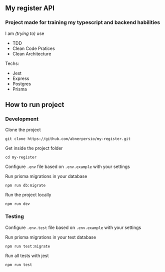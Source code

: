 ## My register API

### Project made for training my typescript and backend habilities

I am _(trying to)_ use

- TDD
- Clean Code Pratices
- Clean Architecture

Techs: 

- Jest
- Express
- Postgres
- Prisma

## How to run project

### Development

Clone the project
```
git clone https://github.com/abnerpersio/my-register.git
```

Get inside the project folder
```
cd my-register
```

Configure `.env` file based on `.env.example` with your settings

Run prisma migrations in your database
```
npm run db:migrate
```

Run the project locally
```
npm run dev
```

### Testing

Configure `.env.test` file based on `.env.example` with your settings

Run prisma migrations in your test database
```
npm run test:migrate
```

Run all tests with jest
```
npm run test
```